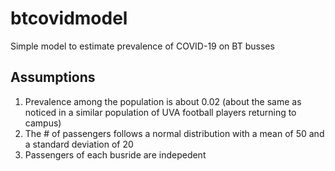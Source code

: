 # btcovidmodel
Simple model to estimate prevalence of COVID-19 on BT busses

## Assumptions
1. Prevalence among the population is about 0.02 (about the same as noticed in a similar population of UVA football players returning to campus)
2. The # of passengers follows a normal distribution with a mean of 50 and a standard deviation of 20
3. Passengers of each busride are indepedent
